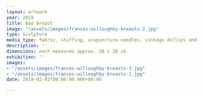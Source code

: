 ```yaml
---
layout: artwork
year: 2019
title: Bad Breast
image: "/assets/images/frances-willoughby-breasts-2.jpg"
type: Sculpture
media_type: fabric, stuffing, acupuncture needles, vintage dollies and beads
description: ''
dimensions: each measures approx. 20 x 20 cm
exhibition: ''
images:
- "/assets/images/frances-willoughby-breasts-3.jpg"
- "/assets/images/frances-willoughby-breasts-1.jpg"
date: 2019-02-02T00:00:00.000+00:00

---
```

